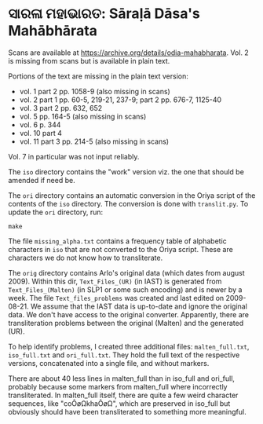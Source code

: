 # ସାରଳା ମହାଭାରତ: Sāraḷā Dāsa's Mahābhārata

Scans are available at https://archive.org/details/odia-mahabharata. Vol. 2 is missing from scans but is available in plain text.

Portions of the text are missing in the plain text version:

* vol. 1 part 2 pp. 1058-9 (also missing in scans)
* vol. 2 part 1 pp. 60-5, 219-21, 237-9; part 2 pp. 676-7, 1125-40
* vol. 3 part 2 pp. 632, 652
* vol. 5 pp. 164-5 (also missing in scans)
* vol. 6 p. 344
* vol. 10 part 4
* vol. 11 part 3 pp. 214-5 (also missing in scans)

Vol. 7 in particular was not input reliably.

The `iso` directory contains the "work" version viz. the one that should be
amended if need be.

The `ori` directory contains an automatic conversion in the Oriya script of the
contents of the `iso` directory. The conversion is done with `translit.py`. To
update the `ori` directory, run:

	make

The file `missing_alpha.txt` contains a frequency table of alphabetic characters
in `iso` that are not converted to the Oriya script. These are characters we do
not know how to transliterate.

The `orig` directory contains Arlo's original data (which dates from august
2009). Within this dir, `Text_Files_(UR)` (in IAST) is generated from
`Text_Files_(Malten)` (in SLP1 or some such encoding) and is newer by a week. The file
`Text_files_problems` was created and last edited on 2009-08-21. We assume that the IAST data is up-to-date and
ignore the original data. We don't have access to the original converter.
Apparently, there are transliteration problems between the original (Malten) and
the generated (UR).

To help identify problems, I created three additional files: `malten_full.txt`, `iso_full.txt` and `ori_full.txt`. They hold the full text of the respective versions, concatenated into a single file, and without markers.

There are about 40 less lines in malten_full than in iso_full and ori_full, probably because some markers from malten_full where incorrectly transliterated. In malten_full itself, there are quite a few weird character sequences, like "coÔøΩkhaÔøΩ", which are preserved in iso_full but obviously should have been transliterated to something more meaningful.
